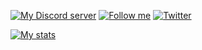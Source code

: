 [![My Discord server](https://img.shields.io/discord/682364074905960509)](https://discord.com/invite/tV22Kvj)
[![Follow me](https://img.shields.io/github/followers/NMW03?style=flat)](https://github.com/NMW03)
[![Twitter](https://img.shields.io/twitter/follow/nmw03_?style=social)](https://twitter.com/nmw03_)


[![My stats](https://github-readme-stats.vercel.app/api?username=NMW03&theme=tokyonight)](https://github.com/anuraghazra/github-readme-stats)

<!--
**NMW03/NMW03** is a ✨ _special_ ✨ repository because its `README.md` (this file) appears on your GitHub profile.

Here are some ideas to get you started:

- 🔭 I’m currently working on ...
- 🌱 I’m currently learning ...
- 👯 I’m looking to collaborate on ...
- 🤔 I’m looking for help with ...
- 💬 Ask me about ...
- 📫 How to reach me: ...
- 😄 Pronouns: ...
- ⚡ Fun fact: ...
-->

